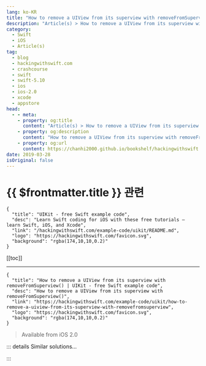 ```yaml
---
lang: ko-KR
title: "How to remove a UIView from its superview with removeFromSuperview()"
description: "Article(s) > How to remove a UIView from its superview with removeFromSuperview()"
category:
  - Swift
  - iOS
  - Article(s)
tag: 
  - blog
  - hackingwithswift.com
  - crashcourse
  - swift
  - swift-5.10
  - ios
  - ios-2.0
  - xcode
  - appstore
head:
  - - meta:
    - property: og:title
      content: "Article(s) > How to remove a UIView from its superview with removeFromSuperview()"
    - property: og:description
      content: "How to remove a UIView from its superview with removeFromSuperview()"
    - property: og:url
      content: https://chanhi2000.github.io/bookshelf/hackingwithswift.com/example-code/uikit/how-to-remove-a-uiview-from-its-superview-with-removefromsuperview.html
date: 2019-03-28
isOriginal: false
---
```


# {{ $frontmatter.title }} 관련

```component VPCard
{
  "title": "UIKit - free Swift example code",
  "desc": "Learn Swift coding for iOS with these free tutorials – learn Swift, iOS, and Xcode",
  "link": "/hackingwithswift.com/example-code/uikit/README.md",
  "logo": "https://hackingwithswift.com/favicon.svg",
  "background": "rgba(174,10,10,0.2)"
}
```

[[toc]]

---

```component VPCard
{
  "title": "How to remove a UIView from its superview with removeFromSuperview() | UIKit - free Swift example code",
  "desc": "How to remove a UIView from its superview with removeFromSuperview()",
  "link": "https://hackingwithswift.com/example-code/uikit/how-to-remove-a-uiview-from-its-superview-with-removefromsuperview",
  "logo": "https://hackingwithswift.com/favicon.svg",
  "background": "rgba(174,10,10,0.2)"
}
```

> Available from iOS 2.0

<!-- TODO: 작성 -->

<!--
If you created a view dynamically and want it gone, it's a one-liner in Swift thanks to the `removeFromSuperview()` method. When you call this, the view gets removed immediately and possibly also destroyed – it will only be kept around if you have a reference to it elsewhere. Here's how it's done:

```swift
yourView.removeFromSuperview()
```

-->

::: details Similar solutions…

<!--
/example-code/uikit/how-to-mask-one-uiview-using-another-uiview">How to mask one UIView using another UIView 
/example-code/uikit/how-to-remove-cells-from-a-uitableview">How to remove cells from a UITableView 
/example-code/language/remove-all-instances-of-an-object-from-an-array">Remove all instances of an object from an array 
/example-code/strings/how-to-remove-a-prefix-from-a-string">How to remove a prefix from a string 
/example-code/language/how-to-remove-the-first-or-last-item-from-an-array">How to remove the first or last item from an array</a>
-->

:::


